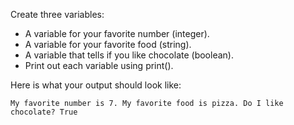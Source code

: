 Create three variables:

- A variable for your favorite number (integer).
- A variable for your favorite food (string).
- A variable that tells if you like chocolate (boolean).
- Print out each variable using print().

Here is what your output should look like:

`My favorite number is 7.
My favorite food is pizza.
Do I like chocolate? True
`
